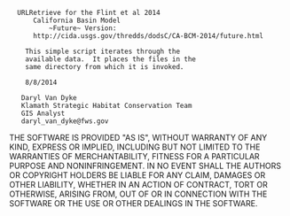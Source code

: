       URLRetrieve for the Flint et al 2014
          California Basin Model
              ~Future~ Version:
		  http://cida.usgs.gov/thredds/dodsC/CA-BCM-2014/future.html
		  
        This simple script iterates through the
        available data.  It places the files in the 
		same directory from which it is invoked.

        8/8/2014
        
       Daryl Van Dyke
       Klamath Strategic Habitat Conservation Team
       GIS Analyst
       daryl_van_dyke@fws.gov




THE SOFTWARE IS PROVIDED "AS IS", WITHOUT WARRANTY OF ANY KIND, EXPRESS OR
IMPLIED, INCLUDING BUT NOT LIMITED TO THE WARRANTIES OF MERCHANTABILITY,
FITNESS FOR A PARTICULAR PURPOSE AND NONINFRINGEMENT. IN NO EVENT SHALL THE
AUTHORS OR COPYRIGHT HOLDERS BE LIABLE FOR ANY CLAIM, DAMAGES OR OTHER
LIABILITY, WHETHER IN AN ACTION OF CONTRACT, TORT OR OTHERWISE, ARISING FROM,
OUT OF OR IN CONNECTION WITH THE SOFTWARE OR THE USE OR OTHER DEALINGS IN
THE SOFTWARE.